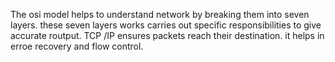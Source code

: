 The osi model helps to understand network by breaking them into seven layers. these seven layers works carries out specific responsibilities to give accurate routput.
TCP /IP ensures packets reach their destination. it helps in erroe recovery and flow control.
